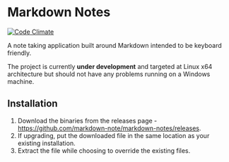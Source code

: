# Markdown Notes

[![Code Climate](https://codeclimate.com/github/markdown-note/markdown-notes/badges/gpa.svg)](https://codeclimate.com/github/markdown-note/markdown-notes)

A note taking application built around Markdown intended to be keyboard friendly.

The project is currently **under development** and targeted at Linux x64 architecture but should not have any problems running on a Windows machine.

## Installation

1. Download the binaries from the releases page - https://github.com/markdown-note/markdown-notes/releases.
2. If upgrading, put the downloaded file in the same location as your existing installation.
3. Extract the file while choosing to override the existing files.
